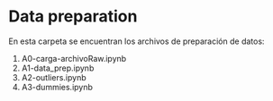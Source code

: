 # Data preparation

En esta carpeta se encuentran los archivos de preparación de datos:

1. A0-carga-archivoRaw.ipynb
2. A1-data_prep.ipynb
3. A2-outliers.ipynb
4. A3-dummies.ipynb
